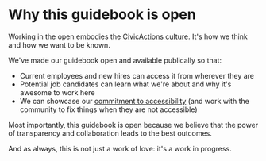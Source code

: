 # Why this guidebook is open

Working in the open embodies the [CivicActions culture](../about-civicactions/culture.md). It's how we think and how we want to be known.

We've made our guidebook open and available publically so that:

- Current employees and new hires can access it from wherever they are
- Potential job candidates can learn what we're about and why it's awesome to work here
- We can showcase our [commitment to accessibility](https://accessibility.civicactions.com/) (and work with the community to fix things when they are not accessible)

Most importantly, this guidebook is open because we believe that the power of transparency and collaboration leads to the best outcomes.

And as always, this is not just a work of love: it's a work in progress.
